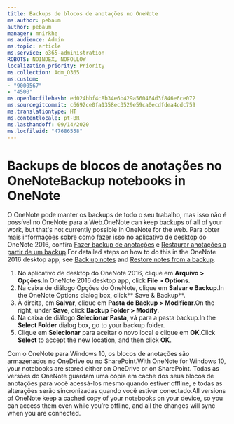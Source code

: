 ```yaml
---
title: Backups de blocos de anotações no OneNote
ms.author: pebaum
author: pebaum
manager: mnirkhe
ms.audience: Admin
ms.topic: article
ms.service: o365-administration
ROBOTS: NOINDEX, NOFOLLOW
localization_priority: Priority
ms.collection: Adm_O365
ms.custom:
- "9000567"
- "4500"
ms.openlocfilehash: ed024bbf4c8b34e6b429a560464d3f846e6ce072
ms.sourcegitcommit: c6692ce0fa1358ec3529e59ca0ecdfdea4cdc759
ms.translationtype: HT
ms.contentlocale: pt-BR
ms.lasthandoff: 09/14/2020
ms.locfileid: "47686558"
---
```

# <a name="backup-notebooks-in-onenote"></a><span data-ttu-id="1cb9f-102">Backups de blocos de anotações no OneNote</span><span class="sxs-lookup"><span data-stu-id="1cb9f-102">Backup notebooks in OneNote</span></span>

<span data-ttu-id="1cb9f-103">O OneNote pode manter os backups de todo o seu trabalho, mas isso não é possível no OneNote para a Web.</span><span class="sxs-lookup"><span data-stu-id="1cb9f-103">OneNote can keep backups of all of your work, but that's not currently possible in OneNote for the web.</span></span> <span data-ttu-id="1cb9f-104">Para obter mais informações sobre como fazer isso no aplicativo de desktop do OneNote 2016, confira [Fazer backup de anotações](https://support.office.com/article/back-up-notes-f58b34b0-611d-435e-87fa-7942a1767af4#id0eaabaaa=2016,_2013,_2010) e [Restaurar anotações a partir de um backup](https://support.microsoft.com/office/5daf9cb0-6769-4998-a5de-f044fdd0d831).</span><span class="sxs-lookup"><span data-stu-id="1cb9f-104">For detailed steps on how to do this in the OneNote 2016 desktop app, see [Back up notes](https://support.office.com/article/back-up-notes-f58b34b0-611d-435e-87fa-7942a1767af4#id0eaabaaa=2016,_2013,_2010) and [Restore notes from a backup](https://support.microsoft.com/office/5daf9cb0-6769-4998-a5de-f044fdd0d831).</span></span>

1. <span data-ttu-id="1cb9f-105">No aplicativo de desktop do OneNote 2016, clique em **Arquivo > Opções**.</span><span class="sxs-lookup"><span data-stu-id="1cb9f-105">In OneNote 2016 desktop app, click **File > Options**.</span></span>
2. <span data-ttu-id="1cb9f-106">Na caixa de diálogo Opções do OneNote, clique em **Salvar e Backup**.</span><span class="sxs-lookup"><span data-stu-id="1cb9f-106">In the OneNote Options dialog box, click\*\* Save & Backup\*\*.</span></span>
3. <span data-ttu-id="1cb9f-107">À direita, em **Salvar**, clique em **Pasta de Backup > Modificar**.</span><span class="sxs-lookup"><span data-stu-id="1cb9f-107">On the right, under **Save**, click **Backup Folder > Modify**.</span></span>
4. <span data-ttu-id="1cb9f-108">Na caixa de diálogo **Selecionar Pasta**, vá para a pasta backup.</span><span class="sxs-lookup"><span data-stu-id="1cb9f-108">In the **Select Folder** dialog box, go to your backup folder.</span></span>
5. <span data-ttu-id="1cb9f-109">Clique em **Selecionar** para aceitar o novo local e clique em **OK**.</span><span class="sxs-lookup"><span data-stu-id="1cb9f-109">Click **Select** to accept the new location, and then click **OK**.</span></span>

<span data-ttu-id="1cb9f-110">Com o OneNote para Windows 10, os blocos de anotações são armazenados no OneDrive ou no SharePoint.</span><span class="sxs-lookup"><span data-stu-id="1cb9f-110">With OneNote for Windows 10, your notebooks are stored either on OneDrive or on SharePoint.</span></span> <span data-ttu-id="1cb9f-111">Todas as versões do OneNote guardam uma cópia em cache dos seus blocos de anotações para você acessá-los mesmo quando estiver offline, e todas as alterações serão sincronizadas quando você estiver conectado.</span><span class="sxs-lookup"><span data-stu-id="1cb9f-111">All versions of OneNote keep a cached copy of your notebooks on your device, so you can access them even while you’re offline, and all the changes will sync when you are connected.</span></span>

